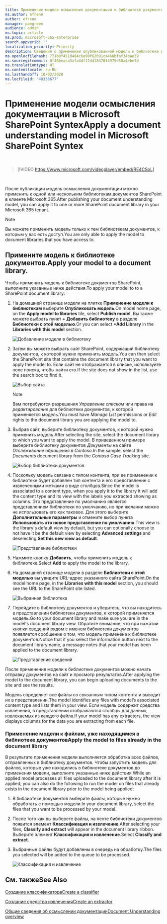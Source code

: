 ```yaml
---
title: Применение модели осмысления документации к библиотеке документов
ms.author: efrene
author: efrene
manager: pamgreen
audience: admin
ms.topic: article
ms.prod: microsoft-365-enterprise
search.appverid: ''
localization_priority: Priority
description: Сведения о применении опубликованной модели к библиотеке документов SharePoint
ms.openlocfilehash: 771b0f451d404c6e90f62091ca466bfaf34bae39
ms.sourcegitcommit: 0f48beaca3afa4df12d41847014975d50a4ebe7d
ms.translationtype: HT
ms.contentlocale: ru-RU
ms.lasthandoff: 10/02/2020
ms.locfileid: "48338677"
---
```

# <a name="apply-a-document-understanding-model-in-microsoft-sharepoint-syntex"></a><span data-ttu-id="27aa1-103">Применение модели осмысления документации в Microsoft SharePoint Syntex</span><span class="sxs-lookup"><span data-stu-id="27aa1-103">Apply a document understanding model in Microsoft SharePoint Syntex</span></span>

</br>

> [!VIDEO https://www.microsoft.com/videoplayer/embed/RE4CSoL]

</br>

<span data-ttu-id="27aa1-104">После публикации модель осмысления документации можно применить к одной или нескольким библиотекам документов SharePoint в клиенте Microsoft 365.</span><span class="sxs-lookup"><span data-stu-id="27aa1-104">After publishing your document understanding model, you can apply it to one or more SharePoint document library in your Microsoft 365 tenant.</span></span>

> [!NOTE]
> <span data-ttu-id="27aa1-105">Вы можете применить модель только к тем библиотекам документов, к которым у вас есть доступ.</span><span class="sxs-lookup"><span data-stu-id="27aa1-105">You are only able to apply the model to document libraries that you have access to.</span></span>


## <a name="apply-your-model-to-a-document-library"></a><span data-ttu-id="27aa1-106">Примените модель к библиотеке документов.</span><span class="sxs-lookup"><span data-stu-id="27aa1-106">Apply your model to a document library.</span></span>

<span data-ttu-id="27aa1-107">Чтобы применить модель к библиотеке документов SharePoint, выполните указанные ниже действия.</span><span class="sxs-lookup"><span data-stu-id="27aa1-107">To apply your model to to a SharePoint document library:</span></span>

1. <span data-ttu-id="27aa1-108">На домашней странице модели на плитке **Применение модели к библиотекам** выберите **Опубликовать модель**.</span><span class="sxs-lookup"><span data-stu-id="27aa1-108">On model home page, on the **Apply model to libraries** tile, select **Publish model**.</span></span> <span data-ttu-id="27aa1-109">Вы также можете выбрать пункт **+ Добавить библиотеку** в разделе **Библиотеки с этой моделью**.</span><span class="sxs-lookup"><span data-stu-id="27aa1-109">Or you can select  **+Add Library** in the **Libraries with this model** section.</span></span> </br>

    ![Добавление модели в библиотеку](../media/content-understanding/apply-to-library.png)</br>

2. <span data-ttu-id="27aa1-111">Затем вы можете выбрать сайт SharePoint, содержащий библиотеку документов, к которой нужно применить модель.</span><span class="sxs-lookup"><span data-stu-id="27aa1-111">You can then select the SharePoint site that contains the document library that you want to apply the model to.</span></span> <span data-ttu-id="27aa1-112">Если сайт не отображается в списке, используйте поле поиска, чтобы найти его.</span><span class="sxs-lookup"><span data-stu-id="27aa1-112">If the site does not show in the list, use the search box to find it.</span></span></br>

    ![Выбор сайта](../media/content-understanding/site-search.png)</br>

    > [!NOTE]
    > <span data-ttu-id="27aa1-114">Вам потребуются разрешения *Управление списком* или права на *редактирование* для библиотеки документов, к которой применяется модель.</span><span class="sxs-lookup"><span data-stu-id="27aa1-114">You must have *Manage List* permissions or *Edit* rights to the document library you are applying the model to.</span></span></br>

3. <span data-ttu-id="27aa1-115">Выбрав сайт, выберите библиотеку документов, к которой нужно применить модель.</span><span class="sxs-lookup"><span data-stu-id="27aa1-115">After selecting the site, select the document library to which you want to apply the model.</span></span> <span data-ttu-id="27aa1-116">В приведенном примере выберите библиотеку документов *Документы* на сайте *Отслеживание обращения в Contoso*.</span><span class="sxs-lookup"><span data-stu-id="27aa1-116">In the sample, select the *Documents* document library from the *Contoso Case Tracking* site.</span></span></br>

    ![Выбор библиотеки документов](../media/content-understanding/select-doc-library.png)</br>

4. <span data-ttu-id="27aa1-118">Поскольку модель связана с типом контента, при ее применении к библиотеке будет добавлен тип контента и его представление с извлеченными метками в виде столбцов.</span><span class="sxs-lookup"><span data-stu-id="27aa1-118">Since the model is associated to a content type, when you apply it to the library it will add the content type and its view with the labels you extracted showing as columns.</span></span> <span data-ttu-id="27aa1-119">Это представление по умолчанию является представлением библиотеки по умолчанию, но при желании можно не использовать его как таковое. Для этого выберите **Дополнительные параметры** и отмените выбор пункта **Использовать это новое представление по умолчанию**.</span><span class="sxs-lookup"><span data-stu-id="27aa1-119">This view is the library's default view by default, but you can optionally choose to not have it be the default view by selecting **Advanced settings** and deselecting **Set this new view as default**.</span></span></br>

    ![Представление библиотеки](../media/content-understanding/library-view.png)</br>

5. <span data-ttu-id="27aa1-121">Нажмите кнопку **Добавить**, чтобы применить модель к библиотеке.</span><span class="sxs-lookup"><span data-stu-id="27aa1-121">Select **Add** to apply the model to the library.</span></span> 
6. <span data-ttu-id="27aa1-122">На домашней странице модели в разделе **Библиотеки с этой моделью** вы увидите URL-адрес указанного сайта SharePoint.</span><span class="sxs-lookup"><span data-stu-id="27aa1-122">On the model home page, in the **Libraries with this model** section, you should see the URL to the SharePoint site listed.</span></span></br>

    ![Выбранная библиотека](../media/content-understanding/selected-library.png)</br>

7. <span data-ttu-id="27aa1-124">Перейдите в библиотеку документов и убедитесь, что вы находитесь в представлении библиотеки документов, к которой применяется модель.</span><span class="sxs-lookup"><span data-stu-id="27aa1-124">Go to your document library and make sure you are in the model's document library view.</span></span> <span data-ttu-id="27aa1-125">Обратите внимание, что при нажатии кнопки сведений рядом с именем библиотеки документов появляется сообщение о том, что модель применена к библиотеке документов.</span><span class="sxs-lookup"><span data-stu-id="27aa1-125">Notice that if you select the information button next to the document library name, a message notes that your model has been applied to the document library.</span></span>

    ![Представление сведений](../media/content-understanding/info-du.png)</br> 


<span data-ttu-id="27aa1-127">После применения модели к библиотеке документов можно начать отправку документов на сайт и просмотр результатов.</span><span class="sxs-lookup"><span data-stu-id="27aa1-127">After applying the model to the document library, you can begin uploading documents to the site and see the results.</span></span>

<span data-ttu-id="27aa1-128">Модель определяет все файлы со связанным типом контента и выводит их в представлении.</span><span class="sxs-lookup"><span data-stu-id="27aa1-128">The model identifies any files with model’s associated content type and lists them in your view.</span></span> <span data-ttu-id="27aa1-129">Если модель содержит средства извлечения, в представлении отображаются столбцы для данных, извлекаемых из каждого файла.</span><span class="sxs-lookup"><span data-stu-id="27aa1-129">If your model has any extractors, the view displays columns for the data you are extracting from each file.</span></span>

### <a name="apply-the-model-to-files-already-in-the-document-library"></a><span data-ttu-id="27aa1-130">Применение модели к файлам, уже находящимся в библиотеке документов</span><span class="sxs-lookup"><span data-stu-id="27aa1-130">Apply the model to files already in the document library</span></span>

<span data-ttu-id="27aa1-131">В результате применения модели выполняется обработка всех файлов, отправленных в библиотеку документов. Чтобы запустить модель для файлов, которые уже находились в библиотеке документов до применения модели, выполните указанные ниже действия.</span><span class="sxs-lookup"><span data-stu-id="27aa1-131">While an applied model processes all files uploaded to the document library after it is applied, you can also do the following to run the model on files that already exists in the document library prior to the model being applied:</span></span>

1. <span data-ttu-id="27aa1-132">В библиотеке документов выберите файлы, которые нужно обработать с помощью модели.</span><span class="sxs-lookup"><span data-stu-id="27aa1-132">In your document library, select the files that you want to be processed by your model.</span></span>
2. <span data-ttu-id="27aa1-133">После того как вы выберете файлы, на ленте библиотеки документов появится элемент **Классификация и извлечение**.</span><span class="sxs-lookup"><span data-stu-id="27aa1-133">After selecting your files, **Classify and extract** will appear in the document library ribbon.</span></span> <span data-ttu-id="27aa1-134">Выберите элемент **Классификация и извлечение**.</span><span class="sxs-lookup"><span data-stu-id="27aa1-134">Select **Classify and extract**.</span></span>
3. <span data-ttu-id="27aa1-135">Выбранные файлы будут добавлены в очередь на обработку.</span><span class="sxs-lookup"><span data-stu-id="27aa1-135">The files you selected will be added to the queue to be processed.</span></span>

      ![Классификация и извлечение](../media/content-understanding/extract-classify.png)</br> 

## <a name="see-also"></a><span data-ttu-id="27aa1-137">См. также</span><span class="sxs-lookup"><span data-stu-id="27aa1-137">See Also</span></span>
[<span data-ttu-id="27aa1-138">Создание классификатора</span><span class="sxs-lookup"><span data-stu-id="27aa1-138">Create a classifier</span></span>](create-a-classifier.md)

[<span data-ttu-id="27aa1-139">Создание средства извлечения</span><span class="sxs-lookup"><span data-stu-id="27aa1-139">Create an extractor</span></span>](create-an-extractor.md)

[<span data-ttu-id="27aa1-140">Общие сведения об осмыслении документации</span><span class="sxs-lookup"><span data-stu-id="27aa1-140">Document Understanding overview</span></span>](document-understanding-overview.md)


